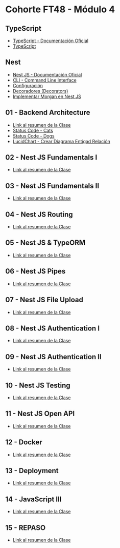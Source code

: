 # Cohorte FT48 - Módulo 4

## TypeScript

- [TypeScript - Documentación Oficial](https://www.typescriptlang.org/)
- [TypeScript](./readmes/TypeScript.md)

## Nest

- [Nest JS - Documentación Oficial](https://nestjs.com/)
- [CLI - Command Line Interface]()
- [Configuración](./readmes/NestJS-Configuration.md)
- [Decoradores (Decorators)](./readmes/NestJS-Decorators.md)
- [Implementar Morgan en Nest JS](./readmes/NestJS-Morgan.md)

## 01 - Backend Architecture

- [Link al resumen de la Clase](./readmes/Resume-Backend%20Architecture.md)
- [Status Code - Cats](https://http.cat/)
- [Status Code - Dogs](https://http.dog/)
- [LucidChart - Crear Diagrama Entigad Relación](https://www.lucidchart.com)

## 02 - Nest JS Fundamentals I

- [Link al resumen de la Clase](./readmes/Resume-NestJs%20Fundamentals%20I.md)

## 03 - Nest JS Fundamentals II

- [Link al resumen de la Clase]()

## 04 - Nest JS Routing

- [Link al resumen de la Clase]()

## 05 - Nest JS & TypeORM

- [Link al resumen de la Clase]()

## 06 - Nest JS Pipes

- [Link al resumen de la Clase]()

## 07 - Nest JS File Upload

- [Link al resumen de la Clase]()

## 08 - Nest JS Authentication I

- [Link al resumen de la Clase]()

## 09 - Nest JS Authentication II

- [Link al resumen de la Clase]()

## 10 - Nest JS Testing

- [Link al resumen de la Clase]()

## 11 - Nest JS Open API

- [Link al resumen de la Clase]()

## 12 - Docker

- [Link al resumen de la Clase]()

## 13 - Deployment

- [Link al resumen de la Clase]()

## 14 - JavaScript III

- [Link al resumen de la Clase]()

## 15 - REPASO

- [Link al resumen de la Clase]()
